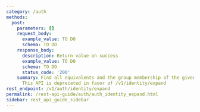```yaml
---
category: /auth
methods:
  post:
    parameters: []
    request_body:
      example_value: TO DO
      schema: TO DO
    response_body:
      description: Return value on success
      example_value: TO DO
      schema: TO DO
      status_code: '200'
    summary: Find all equivalents and the group membership of the given identity.
      This API is deprecated in favor of /v1/identity/expand
rest_endpoint: /v1/auth/identity/expand
permalink: /rest-api-guide/auth/auth_identity_expand.html
sidebar: rest_api_guide_sidebar
---
```

